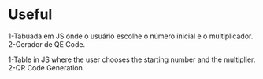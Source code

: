 # Useful

1-Tabuada em JS onde o usuário escolhe o número inicial e o multiplicador.
2-Gerador de QE Code. <br>

1-Table in JS where the user chooses the starting number and the multiplier. <br>
2-QR Code Generation. <br>



